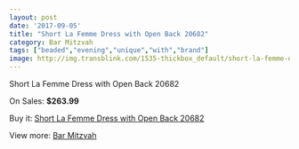 ```yaml
---
layout: post
date: '2017-09-05'
title: "Short La Femme Dress with Open Back 20682"
category: Bar Mitzvah
tags: ["beaded","evening","unique","with","brand"]
image: http://img.transblink.com/1535-thickbox_default/short-la-femme-dress-with-open-back-20682.jpg
---
```

Short La Femme Dress with Open Back 20682

On Sales: **$263.99**
<a href="https://www.transblink.com/en/bar-mitzvah/475-short-la-femme-dress-with-open-back-20682.html"><amp-img layout="responsive" width="600" height="600" src="//img.transblink.com/1535-thickbox_default/short-la-femme-dress-with-open-back-20682.jpg" alt="Short La Femme Dress with Open Back 20682 0" /></a>
<a href="https://www.transblink.com/en/bar-mitzvah/475-short-la-femme-dress-with-open-back-20682.html"><amp-img layout="responsive" width="600" height="600" src="//img.transblink.com/1536-thickbox_default/short-la-femme-dress-with-open-back-20682.jpg" alt="Short La Femme Dress with Open Back 20682 1" /></a>

Buy it: [Short La Femme Dress with Open Back 20682](https://www.transblink.com/en/bar-mitzvah/475-short-la-femme-dress-with-open-back-20682.html "Short La Femme Dress with Open Back 20682")

View more: [Bar Mitzvah](https://www.transblink.com/en/2-bar-mitzvah "Bar Mitzvah")